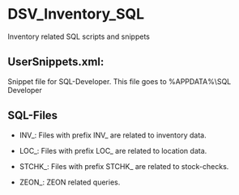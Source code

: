 # DSV_Inventory_SQL
Inventory related SQL scripts and snippets

## UserSnippets.xml:
Snippet file for SQL-Developer.
This file goes to %APPDATA%\SQL Developer

## SQL-Files
* INV_: Files with prefix INV_ are related to inventory data.
* LOC_: Files with prefix LOC_ are related to location data.
* STCHK_: Files with prefix STCHK_ are related to stock-checks.

* ZEON_: ZEON related queries.
